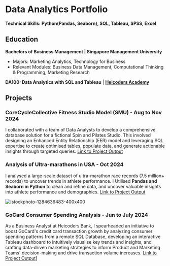 # Data Analytics Portfolio
**Technical Skills: Python(Pandas, Seaborn), SQL, Tableau, SPSS, Excel**

## Education
**Bachelors of Business Management | Singapore Management University**
* Majors: Marketing Analytics, Technology for Business
* Relevant Modules: Business Data Management, Computational Thinking & Programming, Marketing Research

**DA100: Data Analytics with SQL and Tableau** | **[Heicoders Academy](https://cert.heicodersacademy.com/02B8HWRT68)**

## Projects
### CoreCycleCollective Fitness Studio Model (SMU)  - Aug to Nov 2024
I collaborated with a team of Data Analysts to develop a comprehensive database solution for a fictional Spin and Pilates Studio. This involved designing an Enhanced Entity Relationship (EER) model and leveraging SQL expertise to create optimised tables, populate data, and generate actionable insights through targeted queries.
[Link to Project Output](https://github.com/hanns01o/bdm-project)


### Analysis of Ultra-marathons in USA  - Oct 2024
I analysed a large-scale dataset of ultra-marathon race records (7.5 million+ records) to uncover trends in athlete performance. I Utilised **Pandas and Seaborn in Python** to clean and refine data, and uncover valuable insights into athlete performance and demographics. 
[Link to Project Output](https://github.com/hanns01o/ultramarathon_personalproject)

![istockphoto-1284636483-400x400](https://github.com/user-attachments/assets/7f08c860-59d4-497f-a0be-804a34d9b514)

### GoCard Consumer Spending Analysis  - Jun to July 2024
As a Business Analyst at Heicoders Bank, I spearheaded an initiative to boost GoCard's credit card transaction growth by analyzing consumer spending patterns from a remote SQL Database, developing an interactive Tableau dashboard to intuitively visualise key trends and insights, and crafting data-driven marketing strategies to inform Product and Marketing Teams' decision-making and drive transaction volume increases.
[Link to Project Output](https://github.com/hanns01o/hann_DA100capstone)]



